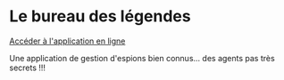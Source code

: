 # Le bureau des légendes

[Accéder à l'application en ligne](https://le-bureau-des-legendes.herokuapp.com/)

Une application de gestion d'espions bien connus... des agents pas très secrets !!!
